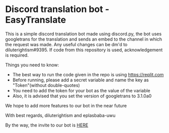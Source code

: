 # Discord translation bot - EasyTranslate
This is a simple discord translation bot made using discord.py, 
the bot uses googletrans for the translation and sends an embed to the channel in which the request was made. 
 Any useful changes can be dm'd to diluterightism#9395. 
 If code from this repository is used, acknowledgement is required.
 

 Things you need to know:
 - The best way to run the code given in the repo is using https://replit.com 
 - Before running, please add a secret variable and name the key as "Token"(without double-quotes)
 - You need to add the token for your bot as the value of the variable
 - Also, it is advised that you set the version of googletrans to 3.1.0a0

We hope to add more features to our bot in the near future

With best regards,
        diluterightism and eplasbaba-uwu

By the way, the invite to our bot is [HERE](https://discord.com/api/oauth2/authorize?client_id=959045829455413288&permissions=2048&scope=bot)
